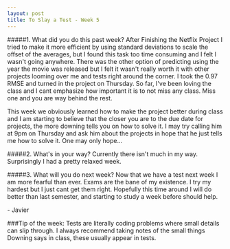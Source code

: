 ```yaml
---
layout: post
title: To Slay a Test - Week 5
---
```

#####1. What did you do this past week?
After Finishing the Netflix Project I tried to make it more efficient by using standard deviations to scale the offset of the averages, but I found this task too time consuming and I felt I wasn't going anywhere. There was the other option of predicting using the year the movie was released but I felt it wasn't really worth it with other projects looming over me and tests right around the corner. I took the 0.97 RMSE and turned in the project on Thursday. So far, I've been loving the class and I cant emphasize how important it is to not miss any class. Miss one and you are way behind the rest. 

This week we obviously learned how to make the project better during class and I am starting to believe that the closer you are to the due date for projects, the more downing tells you on how to solve it. I may try calling him at 9pm on Thursday and ask him about the projects in hope that he just tells me how to solve it. One may only hope...


#####2. What's in your way?
Currently there isn't much in my way. Surprisingly I had a pretty relaxed week.

#####3. What will you do next week?
Now that we have a test next week I am more fearful than ever. Exams are the bane of my existence. I try my hardest but I just cant get them right. Hopefully this time around I will do better than last semester, and starting to study a week before should help.

\- Javier

###Tip of the week:
Tests are literally coding problems where small details can slip through. I always recommend taking notes of the small things Downing says in class, these usually appear in tests. 